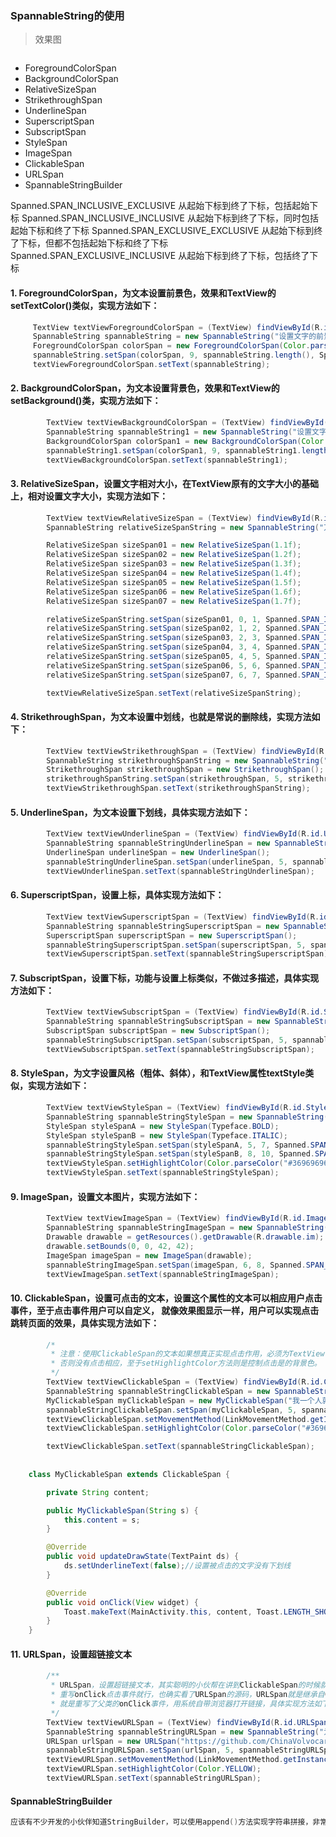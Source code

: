 ### SpannableString的使用

> 效果图

![]()


- ForegroundColorSpan
- BackgroundColorSpan
- RelativeSizeSpan
- StrikethroughSpan
- UnderlineSpan
- SuperscriptSpan
- SubscriptSpan
- StyleSpan
- ImageSpan
- ClickableSpan
- URLSpan
- SpannableStringBuilder

Spanned.SPAN_INCLUSIVE_EXCLUSIVE  从起始下标到终了下标，包括起始下标
Spanned.SPAN_INCLUSIVE_INCLUSIVE  从起始下标到终了下标，同时包括起始下标和终了下标
Spanned.SPAN_EXCLUSIVE_EXCLUSIVE  从起始下标到终了下标，但都不包括起始下标和终了下标
Spanned.SPAN_EXCLUSIVE_INCLUSIVE  从起始下标到终了下标，包括终了下标

#### 1. ForegroundColorSpan，为文本设置前景色，效果和TextView的setTextColor()类似，实现方法如下：
```java
	 TextView textViewForegroundColorSpan = (TextView) findViewById(R.id.ForegroundColorSpan);
	 SpannableString spannableString = new SpannableString("设置文字的前景色为淡蓝色");
	 ForegroundColorSpan colorSpan = new ForegroundColorSpan(Color.parseColor("#0099EE"));
	 spannableString.setSpan(colorSpan, 9, spannableString.length(), Spanned.SPAN_INCLUSIVE_EXCLUSIVE);
	 textViewForegroundColorSpan.setText(spannableString);
```
#### 2. BackgroundColorSpan，为文本设置背景色，效果和TextView的setBackground()类，实现方法如下：
```java
        TextView textViewBackgroundColorSpan = (TextView) findViewById(R.id.BackgroundColorSpan);
        SpannableString spannableString1 = new SpannableString("设置文字的背景色为淡绿色");
        BackgroundColorSpan colorSpan1 = new BackgroundColorSpan(Color.parseColor("#AC00FF30"));
        spannableString1.setSpan(colorSpan1, 9, spannableString1.length(), Spanned.SPAN_INCLUSIVE_EXCLUSIVE);
        textViewBackgroundColorSpan.setText(spannableString1);
```
#### 3. RelativeSizeSpan，设置文字相对大小，在TextView原有的文字大小的基础上，相对设置文字大小，实现方法如下：
```java
        TextView textViewRelativeSizeSpan = (TextView) findViewById(R.id.RelativeSizeSpan);
        SpannableString relativeSizeSpanString = new SpannableString("万丈高楼平地起");

        RelativeSizeSpan sizeSpan01 = new RelativeSizeSpan(1.1f);
        RelativeSizeSpan sizeSpan02 = new RelativeSizeSpan(1.2f);
        RelativeSizeSpan sizeSpan03 = new RelativeSizeSpan(1.3f);
        RelativeSizeSpan sizeSpan04 = new RelativeSizeSpan(1.4f);
        RelativeSizeSpan sizeSpan05 = new RelativeSizeSpan(1.5f);
        RelativeSizeSpan sizeSpan06 = new RelativeSizeSpan(1.6f);
        RelativeSizeSpan sizeSpan07 = new RelativeSizeSpan(1.7f);

        relativeSizeSpanString.setSpan(sizeSpan01, 0, 1, Spanned.SPAN_INCLUSIVE_EXCLUSIVE);
        relativeSizeSpanString.setSpan(sizeSpan02, 1, 2, Spanned.SPAN_INCLUSIVE_EXCLUSIVE);
        relativeSizeSpanString.setSpan(sizeSpan03, 2, 3, Spanned.SPAN_INCLUSIVE_EXCLUSIVE);
        relativeSizeSpanString.setSpan(sizeSpan04, 3, 4, Spanned.SPAN_INCLUSIVE_EXCLUSIVE);
        relativeSizeSpanString.setSpan(sizeSpan05, 4, 5, Spanned.SPAN_INCLUSIVE_EXCLUSIVE);
        relativeSizeSpanString.setSpan(sizeSpan06, 5, 6, Spanned.SPAN_INCLUSIVE_EXCLUSIVE);
        relativeSizeSpanString.setSpan(sizeSpan07, 6, 7, Spanned.SPAN_INCLUSIVE_EXCLUSIVE);

        textViewRelativeSizeSpan.setText(relativeSizeSpanString);

```
#### 4. StrikethroughSpan，为文本设置中划线，也就是常说的删除线，实现方法如下：
```java
        TextView textViewStrikethroughSpan = (TextView) findViewById(R.id.StrikethroughSpan);
        SpannableString strikethroughSpanString = new SpannableString("为文字设置删除线");
        StrikethroughSpan strikethroughSpan = new StrikethroughSpan();
        strikethroughSpanString.setSpan(strikethroughSpan, 5, strikethroughSpanString.length(), Spanned.SPAN_INCLUSIVE_EXCLUSIVE);
        textViewStrikethroughSpan.setText(strikethroughSpanString);

```
####  5. UnderlineSpan，为文本设置下划线，具体实现方法如下：
```java
        TextView textViewUnderlineSpan = (TextView) findViewById(R.id.UnderlineSpan);
        SpannableString spannableStringUnderlineSpan = new SpannableString("为文本设置下划线");
        UnderlineSpan underlineSpan = new UnderlineSpan();
        spannableStringUnderlineSpan.setSpan(underlineSpan, 5, spannableStringUnderlineSpan.length(), Spanned.SPAN_INCLUSIVE_EXCLUSIVE);
        textViewUnderlineSpan.setText(spannableStringUnderlineSpan);
```
####  6. SuperscriptSpan，设置上标，具体实现方法如下：
```java
        TextView textViewSuperscriptSpan = (TextView) findViewById(R.id.SuperscriptSpan);
        SpannableString spannableStringSuperscriptSpan = new SpannableString("为文字设置上标");
        SuperscriptSpan superscriptSpan = new SuperscriptSpan();
        spannableStringSuperscriptSpan.setSpan(superscriptSpan, 5, spannableStringSuperscriptSpan.length(), Spanned.SPAN_INCLUSIVE_EXCLUSIVE);
        textViewSuperscriptSpan.setText(spannableStringSuperscriptSpan);
```
####  7. SubscriptSpan，设置下标，功能与设置上标类似，不做过多描述，具体实现方法如下：
```java
        TextView textViewSubscriptSpan = (TextView) findViewById(R.id.SubscriptSpan);
        SpannableString spannableStringSubscriptSpan = new SpannableString("为文字设置下标");
        SubscriptSpan subscriptSpan = new SubscriptSpan();
        spannableStringSubscriptSpan.setSpan(subscriptSpan, 5, spannableStringSuperscriptSpan.length(), Spanned.SPAN_INCLUSIVE_EXCLUSIVE);
        textViewSubscriptSpan.setText(spannableStringSubscriptSpan);
```

####  8. StyleSpan，为文字设置风格（粗体、斜体），和TextView属性textStyle类似，实现方法如下：
```java
        TextView textViewStyleSpan = (TextView) findViewById(R.id.StyleSpan);
        SpannableString spannableStringStyleSpan = new SpannableString("为文字设置粗体，斜体样式");
        StyleSpan styleSpanA = new StyleSpan(Typeface.BOLD);
        StyleSpan styleSpanB = new StyleSpan(Typeface.ITALIC);
        spannableStringStyleSpan.setSpan(styleSpanA, 5, 7, Spanned.SPAN_INCLUSIVE_EXCLUSIVE);
        spannableStringStyleSpan.setSpan(styleSpanB, 8, 10, Spanned.SPAN_INCLUSIVE_EXCLUSIVE);
        textViewStyleSpan.setHighlightColor(Color.parseColor("#36969696"));
        textViewStyleSpan.setText(spannableStringStyleSpan);
```

####  9. ImageSpan，设置文本图片，实现方法如下：
```java
        TextView textViewImageSpan = (TextView) findViewById(R.id.ImageSpan);
        SpannableString spannableStringImageSpan = new SpannableString("在文字中添加表情（表情）");
        Drawable drawable = getResources().getDrawable(R.drawable.im);
        drawable.setBounds(0, 0, 42, 42);
        ImageSpan imageSpan = new ImageSpan(drawable);
        spannableStringImageSpan.setSpan(imageSpan, 6, 8, Spanned.SPAN_INCLUSIVE_EXCLUSIVE);
        textViewImageSpan.setText(spannableStringImageSpan);
```

####  10.  ClickableSpan，设置可点击的文本，设置这个属性的文本可以相应用户点击事件，至于点击事件用户可以自定义， 就像效果图显示一样，用户可以实现点击跳转页面的效果，具体实现方法如下：
```java
        /*
         * 注意：使用ClickableSpan的文本如果想真正实现点击作用，必须为TextView设置setMovementMethod方法，
         * 否则没有点击相应，至于setHighlightColor方法则是控制点击是的背景色。
         */
        TextView textViewClickableSpan = (TextView) findViewById(R.id.ClickableSpan);
        SpannableString spannableStringClickableSpan = new SpannableString("为文字设置点击事件");
        MyClickableSpan myClickableSpan = new MyClickableSpan("我一个人就是一支军队");
        spannableStringClickableSpan.setSpan(myClickableSpan, 5, spannableStringClickableSpan.length(), Spanned.SPAN_INCLUSIVE_EXCLUSIVE);
        textViewClickableSpan.setMovementMethod(LinkMovementMethod.getInstance());
        textViewClickableSpan.setHighlightColor(Color.parseColor("#36969696"));

        textViewClickableSpan.setText(spannableStringClickableSpan);
		
		
    class MyClickableSpan extends ClickableSpan {

        private String content;

        public MyClickableSpan(String s) {
            this.content = s;
        }

        @Override
        public void updateDrawState(TextPaint ds) {
            ds.setUnderlineText(false);//设置被点击的文字没有下划线
        }

        @Override
        public void onClick(View widget) {
            Toast.makeText(MainActivity.this, content, Toast.LENGTH_SHORT).show();
        }
    }
```
####  11. URLSpan，设置超链接文本
```java
        /**
         * URLSpan，设置超链接文本，其实聪明的小伙帮在讲到ClickableSpan的时候就能实现超链接文本的效果了，
         * 重写onClick点击事件就行，也确实看了URLSpan的源码，URLSpan就是继承自ClickableSpan，也和想象中一样，
         * 就是重写了父类的onClick事件，用系统自带浏览器打开链接，具体实现方法如下：
         */
        TextView textViewURLSpan = (TextView) findViewById(R.id.URLSpan);
        SpannableString spannableStringURLSpan = new SpannableString("为文字设置超链接");
        URLSpan urlSpan = new URLSpan("https://github.com/ChinaVolvocars");
        spannableStringURLSpan.setSpan(urlSpan, 5, spannableStringURLSpan.length(), Spanned.SPAN_INCLUSIVE_EXCLUSIVE);
        textViewURLSpan.setMovementMethod(LinkMovementMethod.getInstance());
        textViewURLSpan.setHighlightColor(Color.YELLOW);
        textViewURLSpan.setText(spannableStringURLSpan);
```

#### SpannableStringBuilder
```java
应该有不少开发的小伙伴知道StringBuilder，可以使用append()方法实现字符串拼接，非常方便。同样，SpannableString中也有SpannableStringBuilder，顾名思义，就是实现对，SpannableString的一个拼接效果，同样是append()方法，可以实现各种风格效果的SpannableString拼接，非常实用。
```